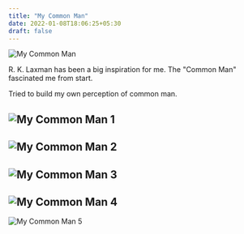 ```yaml
---
title: "My Common Man"
date: 2022-01-08T18:06:25+05:30
draft: false
---
```


![My Common Man](IMG_3619.jpg)

R. K. Laxman has been a big inspiration for me. The "Common Man" fascinated me from start.

Tried to build my own perception of common man.

![My Common Man 1](1.jpg)
-
![My Common Man 2](2.jpg)
-
![My Common Man 3](3.jpg)
-
![My Common Man 4](4.jpg)
-
![My Common Man 5](5.jpg)

